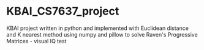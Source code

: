 # KBAI_CS7637_project
KBAI project written in python and implemented with Euclidean distance and K nearest method using numpy and pillow to solve Raven's Progressive Matrices - visual IQ test
